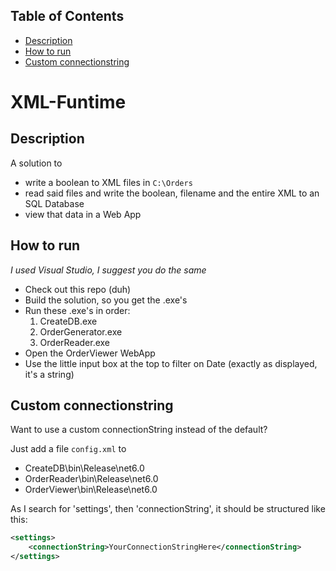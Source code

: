 ## Table of Contents

* [Description](#-description-)
* [How to run](#-how-to-run-)
* [Custom connectionstring](#-custom-connectionstring-)

<h1> XML-Funtime </h1>

<h2> Description </h2>

A solution to

* write a boolean to XML files in `C:\Orders`
* read said files and write the boolean, filename and the entire XML to an SQL Database
* view that data in a Web App

<h2> How to run </h2>

<i>I used Visual Studio, I suggest you do the same</i>
* Check out this repo (duh)
* Build the solution, so you get the .exe's
* Run these .exe's in order:
  1. CreateDB.exe
  1. OrderGenerator.exe
  1. OrderReader.exe
* Open the OrderViewer WebApp
* Use the little input box at the top to filter on Date (exactly as displayed, it's a string)

<h2> Custom connectionstring </h2>

Want to use a custom connectionString instead of the default?

Just add a file `config.xml` to
* CreateDB\bin\Release\net6.0
* OrderReader\bin\Release\net6.0
* OrderViewer\bin\Release\net6.0

As I search for 'settings', then 'connectionString', it should be structured like this:
```xml
<settings>
	<connectionString>YourConnectionStringHere</connectionString>
</settings>
```
